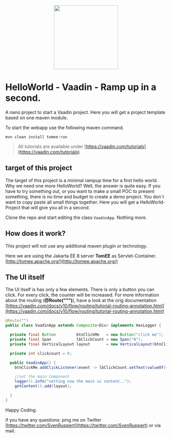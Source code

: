 <center>
<a href="https://vaadin.com">
 <img src="https://vaadin.com/images/hero-reindeer.svg" width="200" height="200" /></a>
</center>

# HelloWorld - Vaadin - Ramp up in a second.
A nano project to start a Vaadin project.
Here you will get a project template based on one maven module.

To start the webapp use the following maven command.

```mvn clean install tomee:run ```

> All tutorials are available under [https://vaadin.com/tutorials](https://vaadin.com/tutorials)

## target of this project
The target of this project is a minimal rampup time for a first hello world.
Why we need one more HelloWorld? Well, the answer is quite easy. 
If you have to try something out, or you want to make a small POC to present something,
there is no time and budget to create a demo project.
You don´t want to copy paste all small things together.
Here you will get a HelloWorld-Project that will give you all in a second.

Clone the repo and start editing the class ```VaadinApp```.
Nothing more. 

## How does it work?
This project will not use any additional maven plugin or technology.

Here we are using the Jakarta EE 8 server **TomEE** as Servlet-Container.
[http://tomee.apache.org/](http://tomee.apache.org/)

## The UI itself
The UI itself is has only a few elements. 
There is only a button you can click.
For every click, the counter will be increased.
For more information about the routing (**@Route(""")**), have a look at the orig documentation
[https://vaadin.com/docs/v10/flow/routing/tutorial-routing-annotation.html](https://vaadin.com/docs/v10/flow/routing/tutorial-routing-annotation.html)


```java
@Route("")
public class VaadinApp extends Composite<Div> implements HasLogger {

  private final Button         btnClickMe   = new Button("click me");
  private final Span           lbClickCount = new Span("0");
  private final VerticalLayout layout       = new VerticalLayout(btnClickMe, lbClickCount);

  private int clickcount = 0;

  public VaadinApp() {
    btnClickMe.addClickListener(event -> lbClickCount.setText(valueOf(++clickcount)));

    //set the main Component
    logger().info("setting now the main ui content..");
    getContent().add(layout);

  }
}
```

Happy Coding.

if you have any questions: ping me on Twitter [https://twitter.com/SvenRuppert](https://twitter.com/SvenRuppert)
or via mail.
